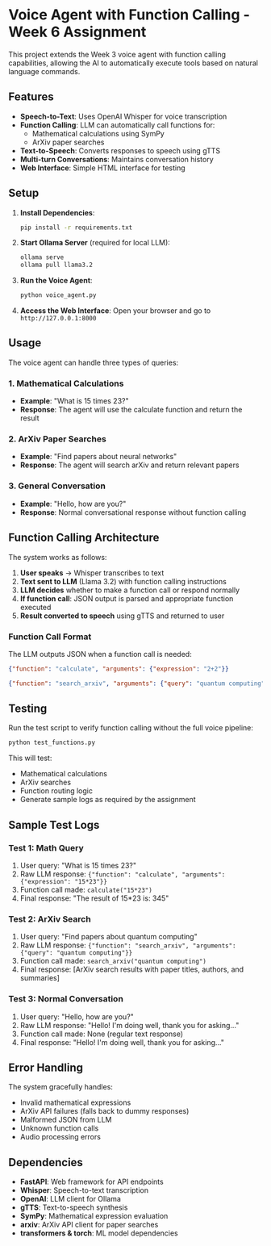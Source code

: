 # Voice Agent with Function Calling - Week 6 Assignment

This project extends the Week 3 voice agent with function calling capabilities, allowing the AI to automatically execute tools based on natural language commands.

## Features

- **Speech-to-Text**: Uses OpenAI Whisper for voice transcription
- **Function Calling**: LLM can automatically call functions for:
  - Mathematical calculations using SymPy
  - ArXiv paper searches
- **Text-to-Speech**: Converts responses to speech using gTTS
- **Multi-turn Conversations**: Maintains conversation history
- **Web Interface**: Simple HTML interface for testing

## Setup

1. **Install Dependencies**:
   ```bash
   pip install -r requirements.txt
   ```

2. **Start Ollama Server** (required for local LLM):
   ```bash
   ollama serve
   ollama pull llama3.2
   ```

3. **Run the Voice Agent**:
   ```bash
   python voice_agent.py
   ```

4. **Access the Web Interface**:
   Open your browser and go to `http://127.0.0.1:8000`

## Usage

The voice agent can handle three types of queries:

### 1. Mathematical Calculations
- **Example**: "What is 15 times 23?"
- **Response**: The agent will use the calculate function and return the result

### 2. ArXiv Paper Searches  
- **Example**: "Find papers about neural networks"
- **Response**: The agent will search arXiv and return relevant papers

### 3. General Conversation
- **Example**: "Hello, how are you?"
- **Response**: Normal conversational response without function calling

## Function Calling Architecture

The system works as follows:

1. **User speaks** → Whisper transcribes to text
2. **Text sent to LLM** (Llama 3.2) with function calling instructions
3. **LLM decides** whether to make a function call or respond normally
4. **If function call**: JSON output is parsed and appropriate function executed
5. **Result converted to speech** using gTTS and returned to user

### Function Call Format

The LLM outputs JSON when a function call is needed:

```json
{"function": "calculate", "arguments": {"expression": "2+2"}}
```

```json
{"function": "search_arxiv", "arguments": {"query": "quantum computing"}}
```

## Testing

Run the test script to verify function calling without the full voice pipeline:

```bash
python test_functions.py
```

This will test:
- Mathematical calculations
- ArXiv searches  
- Function routing logic
- Generate sample logs as required by the assignment

## Sample Test Logs

### Test 1: Math Query
1. User query: "What is 15 times 23?"
2. Raw LLM response: `{"function": "calculate", "arguments": {"expression": "15*23"}}`
3. Function call made: `calculate("15*23")`
4. Final response: "The result of 15*23 is: 345"

### Test 2: ArXiv Search
1. User query: "Find papers about quantum computing"
2. Raw LLM response: `{"function": "search_arxiv", "arguments": {"query": "quantum computing"}}`
3. Function call made: `search_arxiv("quantum computing")`
4. Final response: [ArXiv search results with paper titles, authors, and summaries]

### Test 3: Normal Conversation
1. User query: "Hello, how are you?"
2. Raw LLM response: "Hello! I'm doing well, thank you for asking..."
3. Function call made: None (regular text response)
4. Final response: "Hello! I'm doing well, thank you for asking..."

## Error Handling

The system gracefully handles:
- Invalid mathematical expressions
- ArXiv API failures (falls back to dummy responses)
- Malformed JSON from LLM
- Unknown function calls
- Audio processing errors

## Dependencies

- **FastAPI**: Web framework for API endpoints
- **Whisper**: Speech-to-text transcription
- **OpenAI**: LLM client for Ollama
- **gTTS**: Text-to-speech synthesis
- **SymPy**: Mathematical expression evaluation
- **arxiv**: ArXiv API client for paper searches
- **transformers & torch**: ML model dependencies